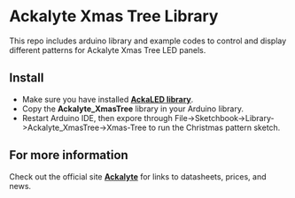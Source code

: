 # Ackalyte Xmas Tree Library
This repo includes arduino library and example codes to control and display different patterns for Ackalyte Xmas Tree LED panels.

## Install

* Make sure you have installed __[AckaLED library](https://github.com/ackalyte/Ackalyte_Basetee/tree/master/library/AckaLED)__.
* Copy the **Ackalyte_XmasTree** library in your Arduino library.
* Restart Arduino IDE, then expore through File->Sketchbook->Library->Ackalyte_XmasTree->Xmas-Tree to run the Christmas pattern sketch.

## For more information

Check out the official site __[Ackalyte](http://www.Ackalyte.com)__ for links to datasheets, prices, and news.